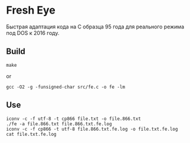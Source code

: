 # Fresh Eye

Быстрая адаптация кода на C образца 95 года для реального режима под DOS к 2016 году.

## Build

```
make
```
or
```
gcc -O2 -g -funsigned-char src/fe.c -o fe -lm
```

## Use

```
iconv -c -f utf-8 -t cp866 file.txt -o file.866.txt
./fe -a file.866.txt file.866.txt.fe.log
iconv -c -f cp866 -t utf-8 file.866.txt.fe.log -o file.txt.fe.log
cat file.txt.fe.log
```


